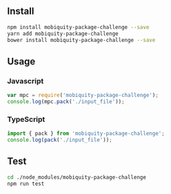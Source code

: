 
## Install

```sh
npm install mobiquity-package-challenge --save
yarn add mobiquity-package-challenge
bower install mobiquity-package-challenge --save
```

## Usage

### Javascript

```javascript
var mpc = require('mobiquity-package-challenge');
console.log(mpc.pack('./input_file'));
```

### TypeScript

```typescript
import { pack } from 'mobiquity-package-challenge';
console.log(pack('./input_file'));
```

## Test 

```sh
cd ./node_modules/mobiquity-package-challenge
npm run test
```
